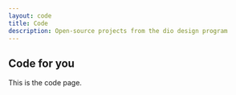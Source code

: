 ```yaml
---
layout: code
title: Code
description: Open-source projects from the dio design program
---
```


## Code for you

This is the code page.